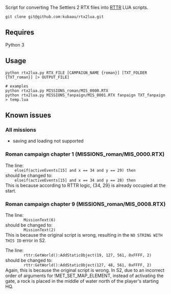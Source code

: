 Script for converting The Settlers 2 RTX files into [RTTR](https://github.com/Return-To-The-Roots/s25client) LUA scripts.

`git clone git@github.com:kubaau/rtx2lua.git`

## Requires

Python 3

## Usage

```
python rtx2lua.py RTX_FILE [CAMPAIGN_NAME {roman}] [TXT_FOLDER {TXT_roman}] [> OUTPUT_FILE]

# examples
python rtx2lua.py MISSIONS_roman/MIS_0000.RTX
python rtx2lua.py MISSIONS_fanpaign/MIS_0001.RTX fanpaign TXT_fanpaign > temp.lua
```

## Known issues

### All missions

- saving and loading not supported

### Roman campaign chapter 1 (MISSIONS_roman/MIS_0000.RTX)

The line:  
`    elseif(activeEvents[15] and x == 34 and y == 29) then`  
should be changed to:  
`    elseif(activeEvents[15] and x == 34 and y == 28) then`  
This is because according to RTTR logic, {34, 29} is already occupied at the start.

### Roman campaign chapter 9 (MISSIONS_roman/MIS_0008.RTX)

The line:  
`        MissionText(6)`  
should be changed to:  
`        MissionText(2)`  
This is because the original script is wrong, resulting in the `NO STRING WITH THIS ID` error in S2.

The line:  
`        rttr:GetWorld():AddStaticObject(19, 127, 561, 0xFFFF, 2)`  
should be changed to:  
`        rttr:GetWorld():AddStaticObject(127, 48, 561, 0xFFFF, 2)`  
Again, this is because the original script is wrong. In S2, due to an incorrect order of arguments for !MET_SET_MAP_ELEMENT, instead of activating the gate, a rock is placed in the middle of water north of the player's starting HQ.

